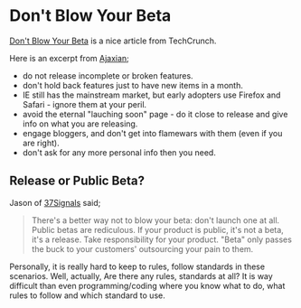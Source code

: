 # Don't Blow Your Beta

[Don't Blow Your Beta](http://www.techcrunch.com/2006/01/09/dont-blow-your-beta/) is a nice article from TechCrunch.

Here is an excerpt from [Ajaxian](http://ajaxian.com/);

- do not release incomplete or broken features.
- don't hold back features just to have new items in a month.
- IE still has the mainstream market, but early adopters use Firefox and Safari - ignore them at your peril.
- avoid the eternal "lauching soon" page - do it close to release and give info on what you are releasing.
- engage bloggers, and don't get into flamewars with them (even if you are right).
- don't ask for any more personal info then you need.

## Release or Public Beta?

Jason of [37Signals](http://www.37signals.com/) said;

> There's a better way not to blow your beta: don't launch one at all. Public betas are rediculous. If your product is public, it's not a beta, it's a release. Take responsibility for your product. "Beta" only passes the buck to your customers' outsourcing your pain to them.

Personally, it is really hard to keep to rules, follow standards in these scenarios. Well, actually, Are there any rules, standards at all? It is way difficult than even programming/coding where you know what to do, what rules to follow and which standard to use.